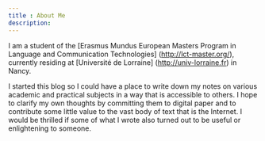 ```yaml
---
title : About Me
description:
---
```


I am a student of the
[Erasmus Mundus European Masters Program in Language and Communication Technologies]
(http://lct-master.org/), currently residing at
[Université de Lorraine] (http://univ-lorraine.fr) in Nancy.

I started this blog so I could have a place to write down my notes on
various academic and practical subjects in a way that is accessible to
others. I hope to clarify my own thoughts by committing them to
digital paper and to contribute some little value to the vast body of
text that is the Internet. I would be thrilled if some of what I wrote
also turned out to be useful or enlightening to someone.
